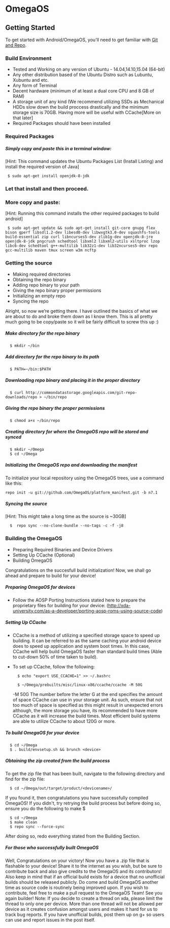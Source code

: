 OmegaOS
===========

Getting Started
---------------

To get started with Android/OmegaOS, you'll need to get
familiar with [Git and Repo](http://source.android.com/source/using-repo.html).

### Build Environment

- Tested and Working on any version of Ubuntu - 14.04,14.10,15.04 (64-bit)
- Any other distribution based of the Ubuntu Distro such as Lubuntu, Xubuntu and etc.
- Any form of Terminal
- Decent hardware (minimum of at least a dual core CPU and 8 GB of RAM)
- A storage unit of any kind (We recommend utilizing SSDs as Mechanical HDDs slow down the build proccess drastically and the minimum storage size is 70GB. Having more will be useful with CCache[More on that later]
- Required Packages should have been installed

### Required Packages
##### Simply copy and paste this in a terminal window:
[Hint: This command updates the Ubuntu Packages List (Install Listing) and install the required version of Java]

     $ sudo apt-get install openjdk-8-jdk

### Let that install and then proceed.

### More copy and paste:
[Hint: Running this command installs the other required packages to build android]

     $ sudo apt-get update && sudo apt-get install git-core gnupg flex bison gperf libsdl1.2-dev libesd0-dev libwxgtk3.0-dev squashfs-tools build-essential zip curl libncurses5-dev zlib1g-dev openjdk-8-jre openjdk-8-jdk pngcrush schedtool libxml2 libxml2-utils xsltproc lzop libc6-dev schedtool g++-multilib lib32z1-dev lib32ncurses5-dev repo gcc-multilib maven tmux screen w3m ncftp

### Getting the source
- Making required directories
- Obtaining the repo binary
- Adding repo binary to your path
- Giving the repo binary proper permissions
- Initializing an empty repo
- Syncing the repo

Alright, so now we’re getting there. I have outlined the basics of what we are about to do and broke them down as I know them. This is all pretty much going to be copy/paste so it will be fairly difficult to screw this up :)

##### Make directory for the repo binary

      $ mkdir ~/bin

##### Add directory for the repo binary to its path

      $ PATH=~/bin:$PATH

##### Downloading repo binary and placing it in the proper directory

      $ curl http://commondatastorage.googleapis.com/git-repo-downloads/repo > ~/bin/repo

##### Giving the repo binary the proper permissions

      $ chmod a+x ~/bin/repo

##### Creating directory for where the OmegaOS repo will be stored and synced

      $ mkdir ~/Omega
      $ cd ~/Omega

##### Initializing the OmegaOS repo and downloading the manifest
To initialize your local repository using the OmegaOS trees, use a command like this:

    repo init -u git://github.com/OmegaOS/platform_manifest.git -b n7.1

##### Syncing the source
[Hint: This might take a long time as the source is ~30GB]

      $  repo sync --no-clone-bundle --no-tags -c -f -j8

### Building the OmegaOS
- Preparing Required Binaries and Device Drivers
- Setting Up CCache (Optional)
- Building OmegaOS

Congratulations on the succesfull build initialization! Now, we shall go ahead and prepare to build for your device!

##### Preparing OmegaOS for devices
- Follow the AOSP Porting Instructions stated here to prepare the proprietary files for building for your device: (http://xda-university.com/as-a-developer/porting-aosp-roms-using-source-code)

##### Setting Up CCache
- CCache is a method of utilizing a specified storage space to speed up building. It can be referred to as the same caching your android device does to speed up application and system boot times. In this case, CCache will help build OmegaOS faster than standard build times (Able to cut-down 50% of time taken to build).
- To set up CCache, follow the following:


        $ echo "export USE_CCACHE=1" >> ~/.bashrc

        $ ~/Omega/prebuilts/misc/linux-x86/ccache/ccache -M 50G

     -M 50G
The number before the letter G at the end specifies the amount of space CCache can use in your storage unit. As such, ensure that not too much of space is specified as this might result in unexpected errors although, the more storage you have, its recommended to have more CCache as it will increase the build times. Most efficient build systems are able to utilize CCache to about 120G or more.

##### To build OmegaOS for your device

      $ cd ~/Omega
      $ . build/envsetup.sh && brunch <device>

##### Obtaining the zip created from the build process
To get the zip file that has been built, navigate to the following directory and find for the zip file:

      $ cd ~/Omega/out/target/product/<devicename>/

If you found it, then congratulations you have successfully compiled OmegaOS! If you didn't, try retrying the build process but before doing so, ensure you do the following to make $

      $ cd ~/Omega
      $ make clean
      $ repo sync --force-sync

After doing so, redo everything stated from the Building Section.

##### For those who successfully built OmegaOS

Well, Congratulations on your victory! Now you have a .zip file that is flashable to your device! Share it to the internet as you wish, but be sure to contribute back and also give credits to the OmegaOS and its contributors! Also keep in mind that if an official build exists for a device that no unofficial builds should be released publicly. Do come and build OmegaOS another time as source code is routinely being improved upon. If you wish to contribute, feel free to make a pull request to the OmegaOS Team! See you again builder! Note: If you decide to create a thread on xda, please limit the thread to only one per device. More than one thread will not be allowed per device as it creates confusion amongst users and makes it hard for us to track bug reports. If you have unofficial builds, post them up on g+ so users can use and report issues in the post itself.
